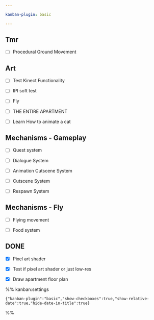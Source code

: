 ```yaml
---

kanban-plugin: basic

---
```


## Tmr

- [ ] Procedural Ground Movement


## Art

- [ ] Test Kinect Functionality
- [ ] IPI soft test
- [ ] Fly
- [ ] THE ENTIRE APARTMENT
- [ ] Learn How to animate a cat


## Mechanisms - Gameplay

- [ ] Quest system
- [ ] Dialogue System
- [ ] Animation Cutscene System
- [ ] Cutscene System
- [ ] Respawn System


## Mechanisms - Fly

- [ ] Flying movement
- [ ] Food system


## DONE

- [x] Pixel art shader
- [x] Test if pixel art shader or just low-res
- [x] Draw apartment floor plan




%% kanban:settings
```
{"kanban-plugin":"basic","show-checkboxes":true,"show-relative-date":true,"hide-date-in-title":true}
```
%%